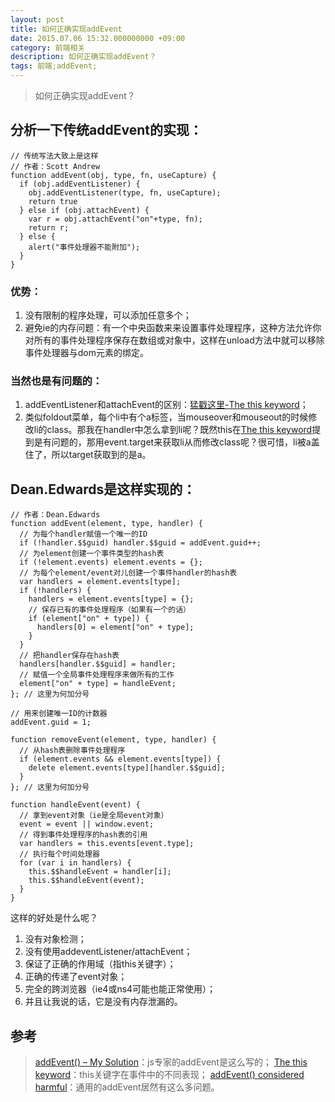 ```yaml
---
layout: post
title: 如何正确实现addEvent
date: 2015.07.06 15:32.000000000 +09:00
category: 前端相关
description: 如何正确实现addEvent？
tags: 前端;addEvent;
---
```


> 如何正确实现addEvent？

## 分析一下传统addEvent的实现：

```
// 传统写法大致上是这样
// 作者：Scott Andrew
function addEvent(obj, type, fn, useCapture) {
  if (obj.addEventListener) {
    obj.addEventListener(type, fn, useCapture);
    return true
  } else if (obj.attachEvent) {
    var r = obj.attachEvent("on"+type, fn);
    return r;
  } else {
    alert("事件处理器不能附加");
  }
}
```

### 优势：

1. 没有限制的程序处理，可以添加任意多个；
2. 避免ie的内存问题：有一个中央函数来来设置事件处理程序，这种方法允许你对所有的事件处理程序保存在数组或对象中，这样在unload方法中就可以移除事件处理器与dom元素的绑定。

### 当然也是有问题的：

1. addEventListener和attachEvent的区别：[猛戳这里-The this keyword](http://www.quirksmode.org/js/this.html)；
2. 类似foldout菜单，每个li中有个a标签，当mouseover和mouseout的时候修改li的class。那我在handler中怎么拿到li呢？既然this在[The this keyword](http://www.quirksmode.org/js/this.html)提到是有问题的，那用event.target来获取li从而修改class呢？很可惜，li被a盖住了，所以target获取到的是a。



## Dean.Edwards是这样实现的：

```
// 作者：Dean.Edwards
function addEvent(element, type, handler) {
  // 为每个handler赋值一个唯一的ID
  if (!handler.$$guid) handler.$$guid = addEvent.guid++;
  // 为element创建一个事件类型的hash表
  if (!element.events) element.events = {};
  // 为每个element/event对儿创建一个事件handler的hash表
  var handlers = element.events[type];
  if (!handlers) {
    handlers = element.events[type] = {};
    // 保存已有的事件处理程序（如果有一个的话）
    if (element["on" + type]) {
      handlers[0] = element["on" + type];
    }
  }
  // 把handler保存在hash表
  handlers[handler.$$guid] = handler;
  // 赋值一个全局事件处理程序来做所有的工作
  element["on" + type] = handleEvent;
}; // 这里为何加分号

// 用来创建唯一ID的计数器
addEvent.guid = 1;

function removeEvent(element, type, handler) {
  // 从hash表删除事件处理程序
  if (element.events && element.events[type]) {
    delete element.events[type][handler.$$guid];
  }
}; // 这里为何加分号

function handleEvent(event) {
  // 拿到event对象（ie是全局event对象）
  event = event || window.event;
  // 得到事件处理程序的hash表的引用
  var handlers = this.events[event.type];
  // 执行每个时间处理器
  for (var i in handlers) {
    this.$$handleEvent = handler[i];
    this.$$handleEvent(event);
  }
}
```

这样的好处是什么呢？

1. 没有对象检测；
2. 没有使用addeventListener/attachEvent；
3. 保证了正确的作用域（指this关键字）；
4. 正确的传递了event对象；
5. 完全的跨浏览器（ie4或ns4可能也能正常使用）；
6.  并且让我说的话，它是没有内存泄漏的。

## 参考
 
> [addEvent() – My Solution](http://dean.edwards.name/weblog/2005/10/add-event/)：js专家的addEvent是这么写的；
> [The this keyword](http://www.quirksmode.org/js/this.html)：this关键字在事件中的不同表现；
> [addEvent() considered harmful](http://www.quirksmode.org/blog/archives/2005/08/addevent_consid.html)：通用的addEvent居然有这么多问题。
